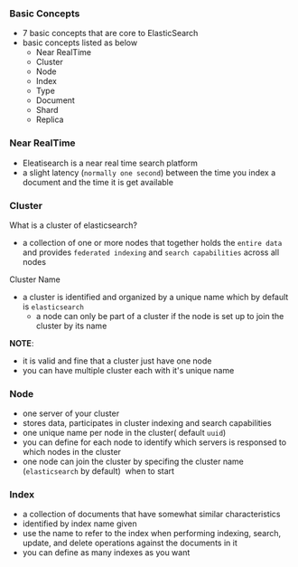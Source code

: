 ### Basic Concepts
* 7 basic concepts that are core to ElasticSearch
* basic concepts listed as below
    * Near RealTime
    * Cluster
    * Node
    * Index
    * Type
    * Document
    * Shard 
    * Replica
    
###  Near RealTime
* Eleatisearch is a near real time search platform
* a slight latency (`normally one second`) between the time you index a document and the time it is get available

### Cluster
What is a cluster of elasticsearch?
* a collection of one or more nodes that together holds the `entire data` and provides `federated indexing` and `search capabilities` across all nodes

Cluster Name
* a cluster is identified and organized by a unique name which by default is `elasticsearch`
  * a node can only be part of a cluster if the node is set up to join the cluster by its name

<strong>NOTE</strong>: 
* it is valid and fine that a cluster just have one node
* you can have multiple cluster each with it's unique name

### Node
* one server of your cluster
* stores data, participates in cluster indexing and search capabilities
* one unique name per node in the cluster( default `uuid`)
* you can define for each node to identify which servers is responsed to which nodes in the cluster
* one node can join the cluster by specifing the cluster name (`elasticsearch` by default)  when to start


### Index
* a collection of documents that have somewhat similar characteristics
* identified by index name given
* use the name to refer to the index when performing indexing, search, update, and delete operations against the documents in it
* you can define as many indexes as you want


